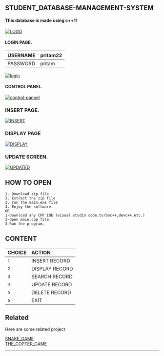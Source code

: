 ## STUDENT_DATABASE-MANAGEMENT-SYSTEM

#### This database is made using c++11

 <a href="https://ibb.co/H7h3XWD"><img src="https://i.ibb.co/kKmvMRg/LOGO.png" alt="LOGO" border="0"></a>
 #### LOGIN PAGE.
 
 | USERNAME |pritam22|
 | :-------- |  :------- |
| PASSWORD |pritam |
 
 <a href="https://ibb.co/JryMJrZ"><img src="https://i.ibb.co/WBPYJBC/login.png" alt="login" border="0"></a>
 
 #### CONTROL PANEL.
 <a href="https://ibb.co/th4JHg1"><img src="https://i.ibb.co/b3PK6TG/control-pannel.png" alt="control-pannel" border="0"></a>

 ### INSERT PAGE.
 <a href="https://ibb.co/yf0bJhz"><img src="https://i.ibb.co/zns0w83/INSERT.png" alt="INSERT" border="0"></a>
 
 ### DISPLAY PAGE
 <a href="https://ibb.co/XSbkrVQ"><img src="https://i.ibb.co/FgKqLnr/DISPLAY.png" alt="DISPLAY" border="0"></a>
 
 ### UPDATE SCREEN.
 <a href="https://ibb.co/hRKTWm0"><img src="https://github.com/hacker-404-error/STUDENT_DATABASE-MANAGEMENT-SYSTEM/blob/main/sprites/UPDATED.PNG" alt="UPDATED" border="0" /></a>
 
 ## HOW TO OPEN
    1. Download zip file
    2. Extract the zip file
    3. run the main.exe file
    4. Enjoy the software.
    OR
    1-Download any CPP IDE (visual studio code,turboc++,devc++,etc.)
    2-Open main.cpp file.
    3-Run the program.
    
## CONTENT

| CHOICE | ACTION              | 
| :-------- |  :------------------------- |
| `1` |INSERT RECORD|
| `2` |DISPLAY RECORD |
| `3` |SEARCH RECORD |
| `4` |UPDATE RECORD |
| `5` |DELETE RECORD |
| `6` |EXIT |

## Related

Here are some related project

[ SNAKE_GAME ](https://github.com/hacker-404-error/SnakeGame)<br>
[THE_COPTER_GAME](https://github.com/hacker-404-error/THE_COPTER_GAME)

-----------------------------------------------------------------------------------------------------------------------------------------------------
